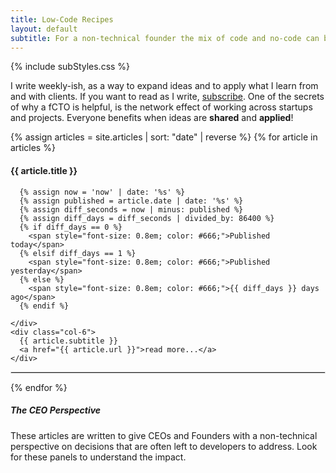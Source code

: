```yaml
---
title: Low-Code Recipes
layout: default
subtitle: For a non-technical founder the mix of code and no-code can be a challenge. Here are some approaches to demystify the decision-making processes.
---
```


{% include subStyles.css %}

I write weekly-ish, as a way to expand ideas and to apply
what I learn from and with clients. If you want to read as
I write, [subscribe](https://lowcodecto.com/subscribe). One of
the secrets of why a fCTO is helpful, is the network effect of
working across startups and projects. Everyone benefits when
ideas are **shared** and **applied**!


{% assign articles = site.articles | sort: "date" | reverse %}
{% for article in articles %}
  <div class="row">
    <div class="col-6">
      <h4>
        {{ article.title }}
      </h4>

      {% assign now = 'now' | date: '%s' %}
      {% assign published = article.date | date: '%s' %}
      {% assign diff_seconds = now | minus: published %}
      {% assign diff_days = diff_seconds | divided_by: 86400 %}
      {% if diff_days == 0 %}
        <span style="font-size: 0.8em; color: #666;">Published today</span>
      {% elsif diff_days == 1 %}
        <span style="font-size: 0.8em; color: #666;">Published yesterday</span>
      {% else %}
        <span style="font-size: 0.8em; color: #666;">{{ diff_days }} days ago</span>
      {% endif %}

    </div>
    <div class="col-6">
      {{ article.subtitle }}
      <a href="{{ article.url }}">read more...</a>
    </div>
  </div>
  <hr>
{% endfor %}

<div class="mt-5 mb-5 tech-note">
    <h5>
     The CEO Perspective
    </h5>
    <p>
        These articles are written to give CEOs and Founders with
        a non-technical perspective on decisions that are often left
        to developers to address. Look for these panels to understand
        the impact.
    </p>
</div>

<style>
 hr { border: 1px solid #DFDFDF; }
</style>